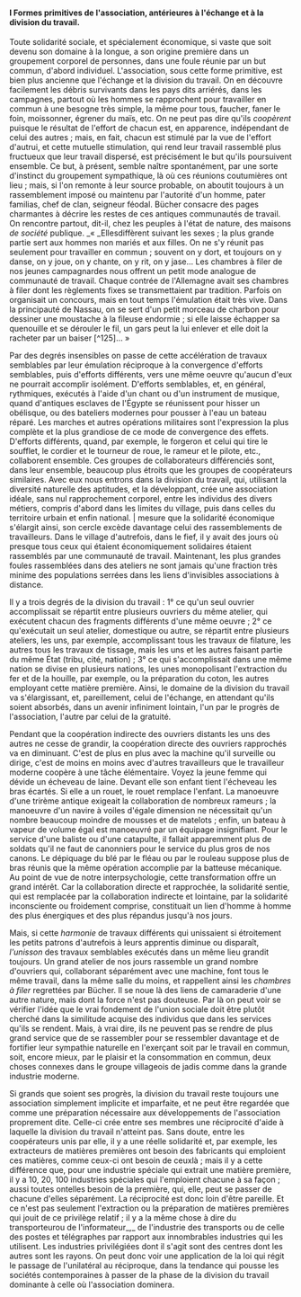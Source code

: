 #### I Formes primitives de l'association, antérieures à l'échange et à la division du travail.

Toute solidarité sociale, et spécialement économique, si vaste que soit devenu son domaine à la longue, a son origine première dans un groupement corporel de personnes, dans une foule réunie par un but commun, d'abord individuel. L'association, sous cette forme primitive, est bien plus ancienne que l'échange et la division du travail. On en découvre facilement les débris survivants dans les pays dits arriérés, dans les campagnes, partout où les hommes se rapprochent pour travailler en commun à une besogne très simple, la même pour tous, faucher, faner le foin, moissonner, égrener du maïs, etc. On ne peut pas dire qu'ils _coopèrent_ puisque le résultat de l'effort de chacun est, en apparence, indépendant de celui des autres ; mais, en fait, chacun est stimulé par la vue de l'effort d'autrui, et cette mutuelle stimulation, qui rend leur travail rassemblé plus fructueux que leur travail dispersé, est précisément le but qu'ils poursuivent ensemble. Ce but, à présent, semble naître spontanément, par une sorte d'instinct du groupement sympathique, là où ces réunions coutumières ont lieu ; mais, si l'on remonte à leur source probable, on aboutit toujours à un rassemblement imposé ou maintenu par l'autorité d'un homme, pater familias, chef de clan, seigneur féodal. Bücher consacre des pages charmantes à décrire les restes de ces antiques communautés de travail. On rencontre partout, dit-il, chez les peuples à l'état de nature, des maisons _de société_ publique. _« _Ellesdiffèrent suivant les sexes ; la plus grande partie sert aux hommes non mariés et aux filles. On ne s'y réunit pas seulement pour travailler en commun ; souvent on y dort, et toujours on y danse, on y joue, on y chante, on y rit, on y jase… Les chambres à filer de nos jeunes campagnardes nous offrent un petit mode analogue de communauté de travail. Chaque contrée de l'Allemagne avait ses chambres à filer dont les règlements fixes se transmettaient par tradition. Parfois on organisait un concours, mais en tout temps l'émulation était très vive. Dans la principauté de Nassau, on se sert d'un petit morceau de charbon pour dessiner une moustache à la fileuse endormie ; si elle laisse échapper sa quenouille et se dérouler le fil, un gars peut la lui enlever et elle doit la racheter par un baiser [^125]… »

Par des degrés insensibles on passe de cette accélération de travaux semblables par leur émulation réciproque à la convergence d'efforts semblables, puis d'efforts différents, vers une même oeuvre qu'aucun d'eux ne pourrait accomplir isolément. D'efforts semblables, et, en général, rythmiques, exécutés à l'aide d'un chant ou d'un instrument de musique, quand d'antiques esclaves de l'Égypte se réunissent pour hisser un obélisque, ou des bateliers modernes pour pousser à l'eau un bateau réparé. Les marches et autres opérations militaires sont l'expression la plus complète et la plus grandiose de ce mode de convergence des effets. D'efforts différents, quand, par exemple, le forgeron et celui qui tire le soufflet, le cordier et le tourneur de roue, le rameur et le pilote, etc., collaborent ensemble. Ces groupes de collaborateurs différenciés sont, dans leur ensemble, beaucoup plus étroits que les groupes de coopérateurs similaires. Avec eux nous entrons dans la division du travail, qui, utilisant la diversité naturelle des aptitudes, et la développant, crée une association idéale, sans nul rapprochement corporel, entre les individus des divers métiers, compris d'abord dans les limites du village, puis dans celles du territoire urbain et enfin national. | mesure que la solidarité économique s'élargit ainsi, son cercle excède davantage celui des rassemblements de travailleurs. Dans le village d'autrefois, dans le fief, il y avait des jours où presque tous ceux qui étaient économiquement solidaires étaient rassemblés par une communauté de travail. Maintenant, les plus grandes foules rassemblées dans des ateliers ne sont jamais qu'une fraction très minime des populations serrées dans les liens d'invisibles associations à distance.

Il y a trois degrés de la division du travail : 1° ce qu'un seul ouvrier accomplissait se répartit entre plusieurs ouvriers du même atelier, qui exécutent chacun des fragments différents d'une même oeuvre ; 2° ce qu'exécutait un seul atelier, domestique ou autre, se répartit entre plusieurs ateliers, les uns, par exemple, accomplissant tous les travaux de filature, les autres tous les travaux de tissage, mais les uns et les autres faisant partie du même État (tribu, cité, nation) ; 3° ce qui s'accomplissait dans une même nation se divise en plusieurs nations, les unes monopolisant l'extraction du fer et de la houille, par exemple, ou la préparation du coton, les autres employant cette matière première. Ainsi, le domaine de la division du travail va s'élargissant, et, pareillement, celui de l'échange, en attendant qu'ils soient absorbés, dans un avenir infiniment lointain, l'un par le progrès de l'association, l'autre par celui de la gratuité.

Pendant que la coopération indirecte des ouvriers distants les uns des autres ne cesse de grandir, la coopération directe des ouvriers rapprochés va en diminuant. C'est de plus en plus avec la machine qu'il surveille ou dirige, c'est de moins en moins avec d'autres travailleurs que le travailleur moderne coopère à une tâche élémentaire. Voyez la jeune femme qui dévide un écheveau de laine. Devant elle son enfant tient l'écheveau les bras écartés. Si elle a un rouet, le rouet remplace l'enfant. La manoeuvre d'une trirème antique exigeait la collaboration de nombreux rameurs ; la manoeuvre d'un navire à voiles d'égale dimension ne nécessitait qu'un nombre beaucoup moindre de mousses et de matelots ; enfin, un bateau à vapeur de volume égal est manoeuvré par un équipage insignifiant. Pour le service d'une baliste ou d'une catapulte, il fallait apparemment plus de soldats qu'il ne faut de canonniers pour le service du plus gros de nos canons. Le dépiquage du blé par le fléau ou par le rouleau suppose plus de bras réunis que la même opération accomplie par la batteuse mécanique. Au point de vue de notre interpsychologie, cette transformation offre un grand intérêt. Car la collaboration directe et rapprochée, la solidarité sentie, qui est remplacée par la collaboration indirecte et lointaine, par la solidarité inconsciente ou froidement comprise, constituait un lien d'homme à homme des plus énergiques et des plus répandus jusqu'à nos jours.

Mais, si cette _harmonie_ de travaux différents qui unissaient si étroitement les petits patrons d'autrefois à leurs apprentis diminue ou disparaît, _l'unisson_ des travaux semblables exécutés dans un même lieu grandit toujours. Un grand atelier de nos jours rassemble un grand nombre d'ouvriers qui, collaborant séparément avec une machine, font tous le même travail, dans la même salle du moins, et rappellent ainsi les _chambres à filer_ regrettées par Bücher. Il se noue là des liens de camaraderie d'une autre nature, mais dont la force n'est pas douteuse. Par là on peut voir se vérifier l'idée que le vrai fondement de l'union sociale doit être plutôt cherché dans la similitude acquise des individus que dans les services qu'ils se rendent. Mais, à vrai dire, ils ne peuvent pas se rendre de plus grand service que de se rassembler pour se ressembler davantage et de fortifier leur sympathie naturelle en l'exerçant soit par le travail en commun, soit, encore mieux, par le plaisir et la consommation en commun, deux choses connexes dans le groupe villageois de jadis comme dans la grande industrie moderne.

Si grands que soient ses progrès, la division du travail reste toujours une association simplement implicite et imparfaite, et ne peut être regardée que comme une préparation nécessaire aux développements de l'association proprement dite. Celle-ci crée entre ses membres une réciprocité d'aide à laquelle la division du travail n'atteint pas. Sans doute, entre les coopérateurs unis par elle, il y a une réelle solidarité et, par exemple, les extracteurs de matières premières ont besoin des fabricants qui emploient ces matières, comme ceux-ci ont besoin de ceuxlà ; mais il y a cette différence que, pour une industrie spéciale qui extrait une matière première, il y a 10, 20, 100 industries spéciales qui l'emploient chacune à sa façon ; aussi toutes ontelles besoin de la première, qui, elle, peut se passer de chacune d'elles séparément. La réciprocité est donc loin d'être pareille. Et ce n'est pas seulement l'extraction ou la préparation de matières premières qui jouit de ce privilège relatif ; il y a la même chose à dire du transporteurou de l'informateur_,_ de l'industrie des transports ou de celle des postes et télégraphes par rapport aux innombrables industries qui les utilisent. Les industries privilégiées dont il s'agit sont des centres dont les autres sont les rayons. On peut donc voir une application de la loi qui régit le passage de l'unilatéral au réciproque, dans la tendance qui pousse les sociétés contemporaines à passer de la phase de la division du travail dominante à celle où l'association dominera.
